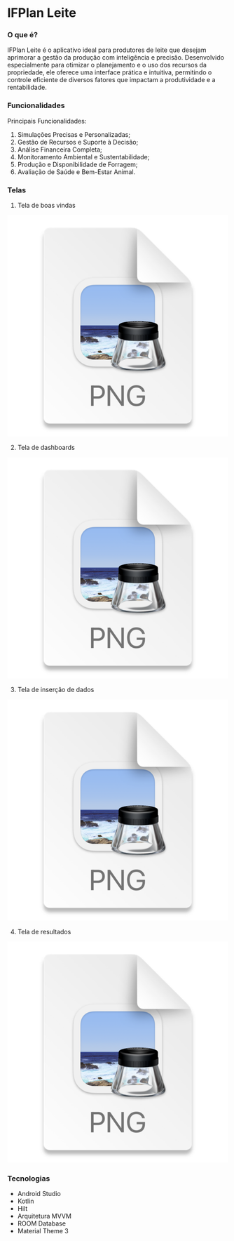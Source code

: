 # IFPlan Leite

### O que é?
IFPlan Leite é o aplicativo ideal para produtores de leite que desejam aprimorar a gestão da produção com inteligência e precisão. Desenvolvido especialmente para
otimizar o planejamento e o uso dos recursos da propriedade, ele oferece uma interface prática e intuitiva, permitindo o controle eficiente de diversos fatores que 
impactam a produtividade e a rentabilidade.

### Funcionalidades
Principais Funcionalidades:
1. Simulações Precisas e Personalizadas;
2. Gestão de Recursos e Suporte à Decisão;
3. Análise Financeira Completa;
4. Monitoramento Ambiental e Sustentabilidade;
5. Produção e Disponibilidade de Forragem;
6. Avaliação de Saúde e Bem-Estar Animal.

### Telas 
1. Tela de boas vindas

![img.png](img.png)

2. Tela de dashboards

![img_1.png](img_1.png)

3. Tela de inserção de dados

![img_2.png](img_2.png)

4. Tela de resultados

![img_3.png](img_3.png)

### Tecnologias
* Android Studio
* Kotlin
* Hilt
* Arquitetura MVVM
* ROOM Database
* Material Theme 3